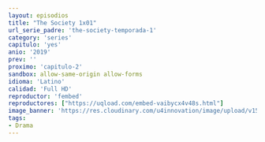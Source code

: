 ```yaml
---
layout: episodios
title: "The Society 1x01"
url_serie_padre: 'the-society-temporada-1'
category: 'series'
capitulo: 'yes'
anio: '2019'
prev: ''
proximo: 'capitulo-2'
sandbox: allow-same-origin allow-forms
idioma: 'Latino'
calidad: 'Full HD'
reproductor: 'fembed'
reproductores: ["https://uqload.com/embed-vaibycx4v48s.html"]
image_banner: 'https://res.cloudinary.com/u4innovation/image/upload/v1560312301/society-banner-min_bdybpf.jpg'
tags:
- Drama
---
```












